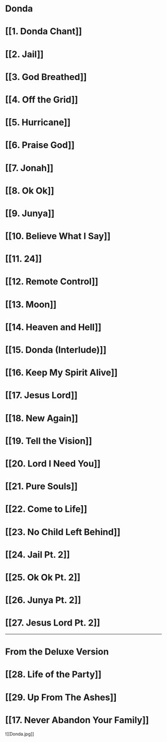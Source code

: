 # Donda

# [[1. Donda Chant]]

# [[2. Jail]]

# [[3. God Breathed]]

# [[4. Off the Grid]]

# [[5. Hurricane]]

# [[6. Praise God]]

# [[7. Jonah]]

# [[8. Ok Ok]]

# [[9. Junya]]

# [[10. Believe What I Say]]

# [[11. 24]]

# [[12. Remote Control]]

# [[13. Moon]]

# [[14. Heaven and Hell]]

# [[15. Donda (Interlude)]]

# [[16. Keep My Spirit Alive]]

# [[17. Jesus Lord]]

# [[18. New Again]]

# [[19. Tell the Vision]]

# [[20. Lord I Need You]]

# [[21. Pure Souls]]

# [[22. Come to Life]]

# [[23. No Child Left Behind]]

# [[24. Jail Pt. 2]]

# [[25. Ok Ok Pt. 2]]

# [[26. Junya Pt. 2]]

# [[27. Jesus Lord Pt. 2]]

---

# From the Deluxe Version

# [[28. Life of the Party]]

# [[29. Up From The Ashes]]

# [[17. Never Abandon Your Family]]

![[Donda.jpg]]
